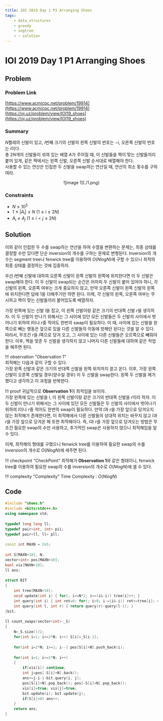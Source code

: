 ```yaml
---
title: IOI 2019 Day 1 P1 Arranging Shoes
tags:
    - data_structures
    - greedy
    - segtree
    - ~ solution
---
```


# IOI 2019 Day 1 P1 Arranging Shoes

## Problem

### Problem Link
[https://www.acmicpc.net/problem/19914](https://www.acmicpc.net/problem/19914)  
[https://oj.uz/problem/view/IOI19_shoes](https://oj.uz/problem/view/IOI19_shoes)

### Summary
$N$켤레의 신발이 있고, $i$번째 크기의 신발의 왼쪽 신발의 번호는 $-i$, 오른쪽 신발의 번호는 $i$이다.  
총 $2N$개의 신발들이 섞여 있는 배열 $A$가 주어질 때, 이 신발들을 짝이 맞는 신발들끼리 붙어 있게, 같은 짝에서는 왼쪽 신발, 오른쪽 신발 순서대로 배열해야 한다.  
사용할 수 있는 연산은 인접한 두 신발을 swap하는 연산일 때, 연산의 최소 횟수를 구하여라.
<center>
![image 1](./1.png)
</center>

### Constraints

- $N \le 10^5$
- $1 \le |A_i| \le N$ $(1 \le i \le 2N)$
- $A_i \ne A_j$ $(1 \le i < j \le 2N)$


## Solution

이와 같이 인접한 두 수를 swap하는 연산을 하여 수열을 변환하는 문제는, 최종 상태를 결정할 수만 있다면 단순 inversion의 개수를 구하는 문제로 변형된다.
Inversion의 개수는 segment tree나 fenwick tree를 이용하여 $O(NlogN)$에 구할 수 있으니 최적의 최종 상태를 결정하는 것에 집중하자.

우선 $i$번째 신발에 대하여 오른쪽 신발이 왼쪽 신발의 왼쪽에 위치한다면 이 두 신발은 swap해야 한다.
이 두 신발이 swap되는 순간은 어차피 두 신발이 붙어 있어야 하니, 각 신발의 왼쪽, 오른쪽 여부는 크게 중요하지 않고, 만약 오른쪽 신발이 왼쪽 신발의 왼쪽에 위치한다면 답에 $1$을 더해주기만 하면 된다.
이제, 각 신발의 왼쪽, 오른쪽 여부는 무시하고 짝이 맞는 신발들끼리 붙어있도록 배열하자.

가장 왼쪽에 있는 신발 $l$을 잡고, 이 왼쪽 신발이랑 같은 크기의 반대쪽 신발 $r$을 생각하자.
이 두 신발이 만나기 위해서는 그 사이에 있던 모든 신발들은 두 신발의 사이에서 벗어나기 위하여 $l$이나 $r$중 적어도 한번의 swap이 필요하다.
이 때, 사이에 있는 신발을 왼쪽으로 빼는 행동은 앞으로 있을 다른 신발들의 이동에 방해만 된다는 것을 알 수 있다.
따라서, 무조건 $r$을 $l$쪽으로 당겨 오고, 그 사이에 있는 다른 신발들은 오르쪽으로 빼줘야 한다.
이후, 짝을 맞춘 두 신발을 생각하지 않고 나머지 다른 신발들에 대하여 같은 작업을 해주면 된다.

!!! observation "Observation 1"    
    최적해는 다음과 같이 구할 수 있다.  
    가장 왼쪽 신발과 같은 크기의 반대쪽 신발을 왼쪽 위치까지 끌고 온다.
    이후, 가장 왼쪽 신발이 오른쪽 신발일 경우(양수일 경우) 이 두 신발을 swap한다.
    왼쪽 두 신발을 제거했다고 생각하고 이 과정을 반복한다.

!!! proof
    귀납적으로 **Observation 1**이 최적임을 보이자.  
    가장 왼쪽에 있는 신발을 $l$, 이 왼쪽 신발이랑 같은 크기의 반대쪽 신발을 $r$이라 하자.
    이 두 신발이 만나기 위해서는 그 사이에 있던 모든 신발들은 두 신발의 사이에서 벗어나기 위하여 $l$이나 $r$중 적어도 한번의 swap이 필요하다.
    만약 $l$과 $r$을 가장 앞으로 당겨오지 않는 최적해가 존재한다면, 이 최적해에서 다른 신발들의 상대적 위치는 바꾸지 않고 $l$과 $r$을 가장 앞으로 당겨온 해 또한 최적해이다.
    즉, $l$과 $r$을 가장 앞으로 당겨오는 방법은 무조건 필요한 swap의 수만 사용하고, 추가적인 swap은 사용하지 않으니 최적해임을 알 수 있다.

이제, 최적해의 형태를 구했으니 fenwick tree를 이용하여 필요한 swap의 수를 inversion의 개수로 $O(NlogN)$에 세주면 된다.

!!! checkpoint "CheckPoint"
    최적해가 **Observation 1**와 같은 형태이니, fenwick tree를 이용하여 필요한 swap의 수를 inversion의 개수로 $O(NlogN)$에 셀 수 있다.

!!! complexity "Complexity"
    Time Complexity : $O(NlogN)$

## Code
``` cpp linenums="1"
#include "shoes.h"
#include <bits/stdc++.h>
using namespace std;
 
typedef long long ll;
typedef pair<int, int> pii;
typedef pair<ll, ll> pll;
 
const int MAXN = 2e5;
 
int S[MAXN+10], N;
vector<int> pos[MAXN+10];
bool vis[MAXN+10];
ll ans;

struct BIT
{
	int tree[MAXN+10];
	void update(int i) { for(; i<=N*2; i+=(i&-i)) tree[i]++; }
	int query(int i) { int ret=0; for(; i>0; i-=(i&-i)) ret+=tree[i]; return ret; }
	int query(int l, int r) { return query(r)-query(l-1); }
}bit;
 
ll count_swaps(vector<int> _S)
{
	N=_S.size()/2;
	for(int i=1; i<=2*N; i++) S[i]=_S[i-1];
 
	for(int i=2*N; i>=1; i--) pos[S[i]+N].push_back(i);
 
	for(int i=1; i<=2*N; i++)
	{
		if(vis[i]) continue;
		int j=pos[-S[i]+N].back();
		ans+=j-i-1-bit.query(i, j);
		pos[S[i]+N].pop_back(); pos[-S[i]+N].pop_back();
		vis[i]=true; vis[j]=true;
		bit.update(i); bit.update(j);
		if(S[i]>0) ans++;
	}	
	return ans;
}
```